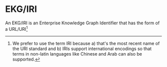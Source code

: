 # EKG/IRI

An EKG/IRI is an Enterprise Knowledge Graph Identifier that has the form of a URL/URI[^1]



[^1]: We prefer to use the term IRI because a) that's the most recent name of the URI standard and b) IRIs support international encodings so that terms
in non-latin languages like Chinese and Arab can also be supported.
